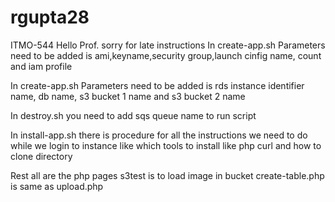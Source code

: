# rgupta28
ITMO-544
Hello Prof.
sorry for late instructions
In create-app.sh
Parameters need to be added is
ami,keyname,security group,launch cinfig name, count and iam profile

In create-app.sh
Parameters need to be added is
rds instance identifier name, db name,  s3 bucket 1 name and s3 bucket 2 name

In destroy.sh 
you need to add sqs queue name to run script


In install-app.sh
there is procedure for all the instructions we need to do while we login to instance like which tools to install like php curl and how to clone directory

Rest all are the php pages s3test is to load image in bucket
create-table.php is same as upload.php
